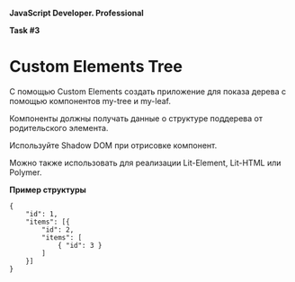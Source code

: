 **JavaScript Developer. Professional**

**Task #3**

# Custom Elements Tree

С помощью Custom Elements создать приложение для показа дерева с помощью компонентов 
my-tree и my-leaf. 

Компоненты должны получать данные о структуре поддерева от родительского элемента. 

Используйте Shadow DOM при отрисовке компонент. 

Можно также использовать для реализации Lit-Element, Lit-HTML или Polymer.

**Пример структуры**
```
{
    "id": 1,
    "items": [{
        "id": 2,
        "items": [
            { "id": 3 }
        ]
    }]
}
``` 